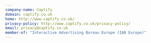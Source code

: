 ```yaml
---
company-name: Captify
domain: captify.co.uk
home: http://www.captify.co.uk/
privacy-policy: http://www.captify.co.uk/privacy-policy/
email: privacy@captify.co.uk
member-of: "Interactive Advertising Bureau Europe (IAB Europe)"
---
```




